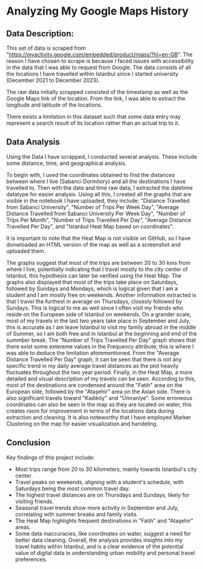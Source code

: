 # Analyzing My Google Maps History

## Data Description:
This set of data is scraped from "https://myactivity.google.com/embedded/product/maps/?hl=en-GB". The reason I have chosen to scrape is because I faced issues with accessibility in the data that I was able to request from Google. The data consists of all the locations I have travelled within Istanbul since I started university (December 2021 to December 2023).

The raw data initially scrapped consisted of the timestamp as well as the Google Maps link of the location. From the link, I was able to extract the longitude and latitude of the locations.

There exists a limitation in this dataset such that some data entry may represent a search result of its location rather than an actual trip to it.


## Data Analysis
Using the Data I have scrapped, I conducted several analysis. These include some distance, time, and geographical analysis.

To begin with, I used the coordinates obtained to find the distances between where I live (Sabanci Dormitory) and all the destinations I have travelled to. Then with the date and time raw data, I extracted the datetime datatype for easier analysis. Using all this, I created all the graphs that are visible in the notebook I have uploaded, they include: "Distance Travelled from Sabanci University", "Number of Trips Per Week Day", "Average Distance Travelled from Sabanci University Per Week Day", "Number of Trips Per Month", "Number of Trips Travelled Per Day", "Average Distance Travelled Per Day", and "Istanbul Heat Map based on coordinates".

It is important to note that the Heat Map is not visible on GitHub, so I have donwloaded an HTML version of the map as well as a screenshot and uploaded them.

The graphs suggest that most of the trips are between 20 to 30 kms from where I live, potentially indicating that I travel mostly to the city center of Istanbul, this hypothesis can later be verified using the Heat Map. The graphs also displayed that most of the trips take place on Saturdays, followed by Sundays and Mondays, which is logical given that I am a student and I am mostly free on weekends. Another information extracted is that I travel the furthest in average on Thursdays, closesly followed by Sundays. This is logical to me as well since I often visit my friends who reside on the European side of Istanbul on weekends. On a grander scale, most of my travels in the last two years take place in September and July, this is accurate as I am leave Istanbul to visit my family abroad in the middle of Summer, so I am both free and in Istanbul at the beginning and end of the summber break. The "Number of Trips Travelled Per Day" graph shows that there exist some extereme values in the Frequency attribute, this is where I was able to deduce the limitation aforementioned. From the "Average Distance Travelled Per Day" graph, it can be seen that there is not any specific trend in my daily average travel distances as the plot heavily fluctuates throughout the two year period. Finally, in the Heat Map, a more detailed and visual description of my travels can be seen. According to this, most of the destinations are condensed around the "Fatih" area on the European side, followed by the "Ataşehir" area on the Asian side. There is also significant travels toward "Kadıköy" and "Ümraniye". Some erroneous coordinates can also be seen in the map as they are located on water, this creates room for improvement in terms of the locations data during extraction and cleaning. It is also noteworthy that I have employed Marker Clustering on the map for easier visualization and handeling.

## Conclusion
Key findings of this project include:
- Most trips range from 20 to 30 kilometers, mainly towards Istanbul's city center.
- Travel peaks on weekends, aligning with a student's schedule, with Saturdays being the most common travel day.
- The highest travel distances are on Thursdays and Sundays, likely for visiting friends.
- Seasonal travel trends show more activity in September and July, correlating with summer breaks and family visits.
- The Heat Map highlights frequent destinations in "Fatih" and "Ataşehir" areas.
- Some data inaccuracies, like coordinates on water, suggest a need for better data cleaning.
Overall, the analysis provides insights into my travel habits within Istanbul, and is a clear evidence of the potential value of digital data in understanding urban mobility and personal travel preferences.
